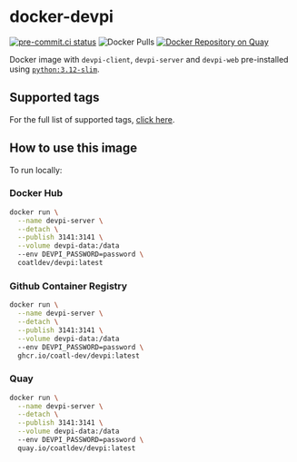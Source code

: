 # docker-devpi

[![pre-commit.ci status](https://results.pre-commit.ci/badge/github/coatl-dev/docker-devpi/coatl.svg)](https://results.pre-commit.ci/latest/github/coatl-dev/docker-devpi/coatl)
![Docker Pulls](https://img.shields.io/docker/pulls/coatldev/devpi)
[![Docker Repository on Quay](https://quay.io/repository/coatldev/devpi/status "Docker Repository on Quay")](https://quay.io/repository/coatldev/devpi)

Docker image with `devpi-client`, `devpi-server` and `devpi-web` pre-installed
using [`python:3.12-slim`].

## Supported tags

For the full list of supported tags, [click here].

## How to use this image

To run locally:

### Docker Hub

```bash
docker run \
  --name devpi-server \
  --detach \
  --publish 3141:3141 \
  --volume devpi-data:/data
  --env DEVPI_PASSWORD=password \
  coatldev/devpi:latest
```

### Github Container Registry

```bash
docker run \
  --name devpi-server \
  --detach \
  --publish 3141:3141 \
  --volume devpi-data:/data
  --env DEVPI_PASSWORD=password \
  ghcr.io/coatl-dev/devpi:latest
```

### Quay

```bash
docker run \
  --name devpi-server \
  --detach \
  --publish 3141:3141 \
  --volume devpi-data:/data
  --env DEVPI_PASSWORD=password \
  quay.io/coatldev/devpi:latest
```

[click here]: https://hub.docker.com/repository/docker/coatldev/devpi/tags
[`python:3.12-slim`]: https://github.com/docker-library/python/blob/HEAD/3.12/slim-bookworm/Dockerfile
